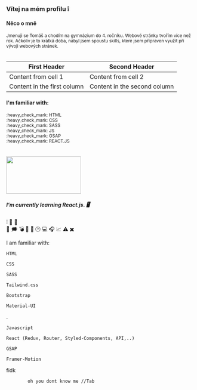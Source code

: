 
 
### Vítej na mém profilu :grey_exclamation:

#### Něco o mně

<sub>
Jmenuji se Tomáš a chodím na gymnázium do 4. ročníku. Webové stránky tvořím více než rok. Ačkoliv je to krátká doba, nabyl jsem spoustu skills, které jsem připraven využít při vývoji webových stránek.
</sub>
<br>
<br>

First Header | Second Header
------------ | -------------
Content from cell 1 | Content from cell 2
Content in the first column | Content in the second column

#### I'm familiar with: 
<sub> 
:heavy_check_mark: HTML <br>
:heavy_check_mark: CSS <br>
:heavy_check_mark: SASS <br>
:heavy_check_mark: JS <br>
:heavy_check_mark: GSAP <br> 
:heavy_check_mark: REACT.JS <br>
</sub>
<br>
<br>

<a href="https://www.facebook.com/">
<img src="https://media.istockphoto.com/photos/coins-of-various-cryptocurrencies-picture-id1034363382?k=6&m=1034363382&s=612x612&w=0&h=2B_EnrJhsZSOrinzyzmuMmhyMnzRgi2m1mryYwXkYGQ=" height="100" width="200" />
</a>

##### I’m currently learning React.js. :desktop_computer:

:grey_exclamation:
:office:
:white_heart:	
:black_heart:
:right_anger_bubble:
:bomb:
:busts_in_silhouette:
			:scroll:
			:clock2:
			:computer:
		:headphones:
:chart_with_upwards_trend:
	:warning:
	:heavy_multiplication_x:

I am familiar with:
	
	HTML
	
	CSS
	
	SASS
	
	Tailwind.css
	
	Bootstrap
	
	Material-UI
	
.
		
	Javascript 
	
	React (Redux, Router, Styled-Components, API,..)
	
	GSAP
	
	Framer-Motion
	
fidk

			oh you dont know me //Tab


		
		
		
